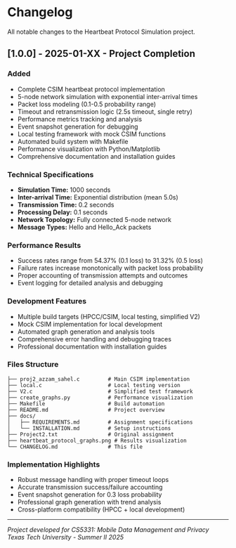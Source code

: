 # Changelog

All notable changes to the Heartbeat Protocol Simulation project.

## [1.0.0] - 2025-01-XX - Project Completion

### Added
- Complete CSIM heartbeat protocol implementation
- 5-node network simulation with exponential inter-arrival times
- Packet loss modeling (0.1-0.5 probability range)
- Timeout and retransmission logic (2.5s timeout, single retry)
- Performance metrics tracking and analysis
- Event snapshot generation for debugging
- Local testing framework with mock CSIM functions
- Automated build system with Makefile
- Performance visualization with Python/Matplotlib
- Comprehensive documentation and installation guides

### Technical Specifications
- **Simulation Time:** 1000 seconds
- **Inter-arrival Time:** Exponential distribution (mean 5.0s)
- **Transmission Time:** 0.2 seconds
- **Processing Delay:** 0.1 seconds
- **Network Topology:** Fully connected 5-node network
- **Message Types:** Hello and Hello_Ack packets

### Performance Results
- Success rates range from 54.37% (0.1 loss) to 31.32% (0.5 loss)
- Failure rates increase monotonically with packet loss probability
- Proper accounting of transmission attempts and outcomes
- Event logging for detailed analysis and debugging

### Development Features
- Multiple build targets (HPCC/CSIM, local testing, simplified V2)
- Mock CSIM implementation for local development
- Automated graph generation and analysis tools
- Comprehensive error handling and debugging traces
- Professional documentation with installation guides

### Files Structure
```
├── proj2_azzam_sahel.c         # Main CSIM implementation
├── local.c                     # Local testing version
├── V2.c                        # Simplified test framework
├── create_graphs.py            # Performance visualization
├── Makefile                    # Build automation
├── README.md                   # Project overview
├── docs/
│   ├── REQUIREMENTS.md         # Assignment specifications
│   └── INSTALLATION.md         # Setup instructions
├── Project2.txt                # Original assignment
├── heartbeat_protocol_graphs.png # Results visualization
└── CHANGELOG.md                # This file
```

### Implementation Highlights
- Robust message handling with proper timeout loops
- Accurate transmission success/failure accounting
- Event snapshot generation for 0.3 loss probability
- Professional graph generation with trend analysis
- Cross-platform compatibility (HPCC + local development)

---
*Project developed for CS5331: Mobile Data Management and Privacy*  
*Texas Tech University - Summer II 2025* 